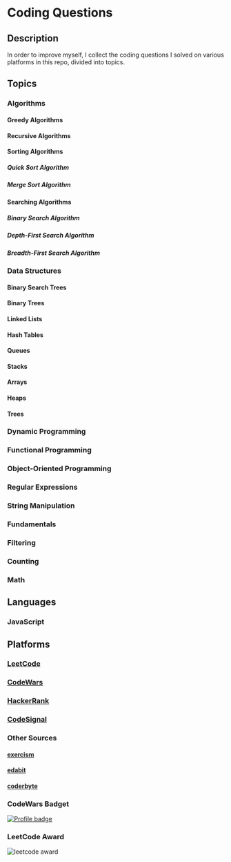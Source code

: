 # Coding Questions

## Description

In order to improve myself, I collect the coding questions I solved on various platforms in this repo, divided into topics.

## Topics

### Algorithms

#### Greedy Algorithms

#### Recursive Algorithms

#### Sorting Algorithms

##### Quick Sort Algorithm

##### Merge Sort Algorithm

#### Searching Algorithms

##### Binary Search Algorithm

##### Depth-First Search Algorithm

##### Breadth-First Search Algorithm

### Data Structures

#### Binary Search Trees

#### Binary Trees

#### Linked Lists

#### Hash Tables

#### Queues

#### Stacks

#### Arrays

#### Heaps

#### Trees

### Dynamic Programming

### Functional Programming

### Object-Oriented Programming

### Regular Expressions

### String Manipulation

### Fundamentals

### Filtering

### Counting

### Math

## Languages

### JavaScript

## Platforms

### [LeetCode](https://leetcode.com/selimbiber/)

### [CodeWars](https://www.codewars.com/users/selimbiber)

### [HackerRank](https://www.hackerrank.com/profile/selim_biber)

### [CodeSignal](https://app.codesignal.com/profile/selimbiber)

### Other Sources

#### [exercism](https://exercism.org)

#### [edabit](https://edabit.com/challenges)

#### [coderbyte](https://coderbyte.com/challenges)

### CodeWars Badget

[![Profile badge](https://www.codewars.com/users/selimbiber/badges/large)](https://www.codewars.com/users/selimbiber)

### LeetCode Award

![leetcode award](https://github.com/selimbiber/CodingQuestions/assets/117529414/47d98237-e684-4c0e-8953-26488836e078)
